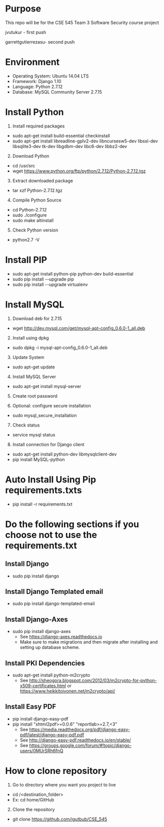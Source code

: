 # Purpose
<p>This repo will be for the CSE 545 Team 3 Software Security course project</p>
<p>jvutukur - first push</p>
<p>garrettgutierrezasu- second push</p>

# Environment
* Operating System: Ubuntu 14.04 LTS
* Framework: Django 1.10
* Language: Python 2.7.12
* Database: MySQL Community Server 2.7.15

# Install Python
1. Install required packages
  * sudo apt-get install build-essential checkinstall
  * sudo apt-get install libreadline-gplv2-dev libncursesw5-dev libssl-dev libsqlite3-dev tk-dev libgdbm-dev libc6-dev libbz2-dev

2. Download Python
  * cd /usr/src
  * wget https://www.python.org/ftp/python/2.7.12/Python-2.7.12.tgz

3. Extract downloaded package
  * tar xzf Python-2.7.12.tgz

4. Compile Python Source
  * cd Python-2.7.12
  * sudo ./configure
  * sudo make altinstall

5. Check Python version
  * python2.7 -V

# Install PIP
  * sudo apt-get install python-pip python-dev build-essential
  * sudo pip install --upgrade pip
  * sudo pip install --upgrade virtualenv

# Install MySQL
1. Download deb for 2.7.15
  * wget http://dev.mysql.com/get/mysql-apt-config_0.6.0-1_all.deb

2. Install using dpkg
  * sudo dpkg -i mysql-apt-config_0.6.0-1_all.deb

3. Update System
  * sudo apt-get update

4. Install MySQL Server
  * sudo apt-get install mysql-server

5. Create root password

6. Optional: configure secure installation
  * sudo mysql_secure_installation

7. Check status
  * service mysql status

8. Install connection for Django client
  * sudo apt-get install python-dev libmysqlclient-dev
  * pip install MySQL-python

# Auto Install Using Pip requirements.txts
* pip install -r requirements.txt

# Do the following sections if you choose not to use the requirements.txt

## Install Django
* sudo pip install django

## Install Django Templated email
* sudo pip install django-templated-email

## Install Django-Axes
* sudo pip install django-axes
  * See https://django-axes.readthedocs.io
  * Make sure to make migrations and then migrate after installing and setting up database scheme.

## Install PKI Dependencies
* sudo apt-get install python-m2crypto
  * See http://sheogora.blogspot.com/2012/03/m2crypto-for-python-x509-certificates.html or https://www.heikkitoivonen.net/m2crypto/api/

## Install Easy PDF
* pip install django-easy-pdf
* pip install "xhtml2pdf>=0.0.6" "reportlab>=2.7,<3"
  * See https://media.readthedocs.org/pdf/django-easy-pdf/latest/django-easy-pdf.pdf
  * See http://django-easy-pdf.readthedocs.io/en/stable/
  * See https://groups.google.com/forum/#!topic/django-users/0MUrSRh6fnQ

# How to clone repository
1. Go to directory where you want you project to live
  * cd <path>/<destination_folder>
  * Ex: cd home/GitHub

2. Clone the repository
  * git clone https://github.com/jgutbub/CSE_545
